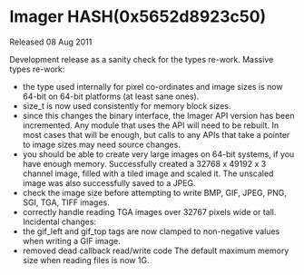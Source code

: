 # Imager HASH(0x5652d8923c50)

Released 08 Aug 2011

Development release as a sanity check for the types re-work.
Massive types re-work:
- the type used internally for pixel co-ordinates and image sizes is now 64-bit on 64-bit platforms (at least sane ones). 
- size_t is now used consistently for memory block sizes. 
- since this changes the binary interface, the Imager API version has been incremented. Any module that uses the API will need to be rebuilt. In most cases that will be enough, but calls to any APIs that take a pointer to image sizes may need source changes. 
- you should be able to create very large images on 64-bit systems, if you have enough memory. Successfully created a 32768 x 49192 x 3 channel image, filled with a tiled image and scaled it. The unscaled image was also successfully saved to a JPEG. 
- check the image size before attempting to write BMP, GIF, JPEG, PNG, SGI, TGA, TIFF images. 
- correctly handle reading TGA images over 32767 pixels wide or tall. Incidental changes: 
- the gif_left and gif_top tags are now clamped to non-negative values when writing a GIF image. 
- removed dead callback read/write code The default maximum memory size when reading files is now 1G.